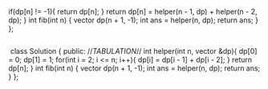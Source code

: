if(dp[n] != -1){
return dp[n];
}
return dp[n] = helper(n - 1, dp) + helper(n - 2, dp);
}
int fib(int n) {
vector<int> dp(n + 1, -1);
int ans = helper(n, dp);
return ans;
}
};
```
```
​
class Solution {
public:
//*TABULATION*//
int helper(int n, vector<int> &dp){
dp[0] = 0;
dp[1] = 1;
for(int i = 2; i <= n; i++){
dp[i] = dp[i - 1] + dp[i - 2];
}
return dp[n];
}
int fib(int n) {
vector<int> dp(n + 1, -1);
int ans = helper(n, dp);
return ans;
}
};
```
